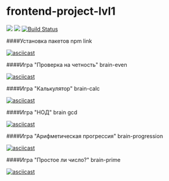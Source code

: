 # frontend-project-lvl1
<a href="https://codeclimate.com/github/chulietta/frontend-project-lvl1/maintainability"><img src="https://api.codeclimate.com/v1/badges/64d1d57ce1b65401c6e1/maintainability" /></a>
<a href="https://codeclimate.com/github/chulietta/frontend-project-lvl1/test_coverage"><img src="https://api.codeclimate.com/v1/badges/64d1d57ce1b65401c6e1/test_coverage" /></a>
[![Build Status](https://travis-ci.org/chulietta/frontend-project-lvl1.svg?branch=master)](https://travis-ci.org/chulietta/frontend-project-lvl1)

####Установка пакетов
    npm link

[![asciicast](https://asciinema.org/a/JGtaW8So6OHFInBQFd7W8DhIk.png)](https://asciinema.org/a/JGtaW8So6OHFInBQFd7W8DhIk)

####Игра "Проверка на четность"
    brain-even

[![asciicast](https://asciinema.org/a/gjcpGNIgT75lDhhvLphNpkHsx.png)](https://asciinema.org/a/gjcpGNIgT75lDhhvLphNpkHsx)

####Игра "Калькулятор"
    brain-calc

[![asciicast](https://asciinema.org/a/SCzcOFYo5mtRpy93GRY7cWY0F.png)](https://asciinema.org/a/SCzcOFYo5mtRpy93GRY7cWY0F)

####Игра "НОД"
    brain gcd

[![asciicast](https://asciinema.org/a/TayAMqL8OZ1z3PwSelQdhLU61.png)](https://asciinema.org/a/TayAMqL8OZ1z3PwSelQdhLU61)

####Игра "Арифметическая прогрессия"
    brain-progression

[![asciicast](https://asciinema.org/a/BRdTRhUjNsqWrpcK2i6goZVHM.png)](https://asciinema.org/a/BRdTRhUjNsqWrpcK2i6goZVHM)

####Игра "Простое ли число?"
    brain-prime

[![asciicast](https://asciinema.org/a/TgtQBhoqcFPGBQxdQDcPx0B22.png)](https://asciinema.org/a/TgtQBhoqcFPGBQxdQDcPx0B22)

